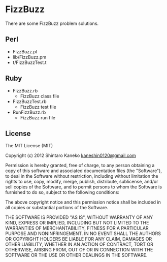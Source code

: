 FizzBuzz
========

There are some FizzBuzz problem solutions.

Perl
----
- FizzBuzz.pl
- lib/FizzBuzz.pm
- t/FizzBuzzTest.t

Ruby
----
- FizzBuzz.rb
    - FizzBuzz class file
- FizzBuzzTest.rb
    - FizzBuzz test file
- RunFizzBuzz.rb
    - FizzBuzz run file

License
-------
The MIT License (MIT)

Copyright (c) 2012 Shintaro Kaneko <kaneshin0120@gmail.com>

Permission is hereby granted, free of charge, to any person obtaining a copy of this software and associated documentation files (the "Software"), to deal in the Software without restriction, including without limitation the rights to use, copy, modify, merge, publish, distribute, sublicense, and/or sell copies of the Software, and to permit persons to whom the Software is furnished to do so, subject to the following conditions:

The above copyright notice and this permission notice shall be included in all copies or substantial portions of the Software.

THE SOFTWARE IS PROVIDED "AS IS", WITHOUT WARRANTY OF ANY KIND, EXPRESS OR IMPLIED, INCLUDING BUT NOT LIMITED TO THE WARRANTIES OF MERCHANTABILITY, FITNESS FOR A PARTICULAR PURPOSE AND NONINFRINGEMENT. IN NO EVENT SHALL THE AUTHORS OR COPYRIGHT HOLDERS BE LIABLE FOR ANY CLAIM, DAMAGES OR OTHER LIABILITY, WHETHER IN AN ACTION OF CONTRACT, TORT OR OTHERWISE, ARISING FROM, OUT OF OR IN CONNECTION WITH THE SOFTWARE OR THE USE OR OTHER DEALINGS IN THE SOFTWARE.
